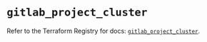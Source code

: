 # `gitlab_project_cluster`

Refer to the Terraform Registry for docs: [`gitlab_project_cluster`](https://registry.terraform.io/providers/gitlabhq/gitlab/18.1.1/docs/resources/project_cluster).
